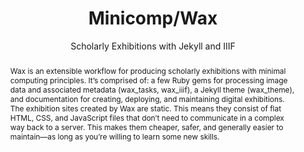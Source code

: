 ---
pid: wax
done: true
title: Minicomp/Wax
subtitle: Scholarly Exhibitions with Jekyll and IIIF
category: Other
tags:
- software
- exhibition
abstract: |-
  Wax is an extensible workflow for producing scholarly exhibitions with minimal computing principles. It’s comprised of: a few Ruby gems for processing image data and associated metadata (wax_tasks, wax_iiif), a Jekyll theme (wax_theme), and documentation for creating, deploying, and maintaining digital exhibitions.

  The exhibition sites created by Wax are static. This means they consist of flat HTML, CSS, and JavaScript files that don’t need to communicate in a complex way back to a server. This makes them cheaper, safer, and generally easier to maintain—as long as you’re willing to learn some new skills.
pis:
- nyrop
link: https://minicomp.github.io/wax/
image: /media/projects/wax.png
original_img: https://minicomp.github.io/wax/img/logo.png
order: '031'
layout: project
---